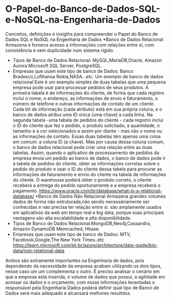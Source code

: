 # O-Papel-do-Banco-de-Dados-SQL-e-NoSQL-na-Engenharia-de-Dados
Conceitos, definições e insigths para compreender o Papel do Banco de Dados SQL e NoSQL na Engenharia de Dados
*Banco de Dados Relacional
Armazena e fornece acesso a informações com relações entre si, 
com consistência e sem duplicidade num sistema rígido. 
 - Tipos de Banco de Dados Relacional: MySQL,MariaDB,Oracle, Amazon Aurora
Microsoft SQL Server, PostgreSQL.
 - Empresas que usam este tipo de banco de Dados: Banco Bradesco,Lufthansa
Nokia,NASA...etc.
Um exemplo de banco de dados relacional
Este é um exemplo simples de duas tabelas que uma pequena empresa pode usar
para processar pedidos de seus produtos. A primeira tabela é de informações
do cliente, de forma que cada registro inclui o nome, o endereço, as 
informações de envio e faturamento, o número de telefone e outras 
informações de contato de um cliente. Cada bit de informação 
(cada atributo) está em sua própria coluna, e o banco de dados atribui uma
ID única (uma chave) a cada linha. Na segunda tabela -uma tabela de pedidos
do cliente - cada registro inclui o ID do cliente que fez o pedido, o 
produto solicitado, a quantidade, o tamanho e a cor selecionados e assim 
por diante - mas não o nome ou as informações de contato.
Essas duas tabelas têm apenas uma coisa em comum: a coluna ID (a chave). 
Mas por causa dessa coluna comum, o banco de dados relacional pode criar 
uma relação entre as duas tabelas. Assim, quando o aplicativo de 
processamento de pedidos da empresa envia um pedido ao banco de dados, 
o banco de dados pode ir à tabela de pedidos do cliente, obter as 
informações corretas sobre o pedido do produto e usar o ID do cliente 
dessa tabela para procurar as informações de faturamento e envio do 
cliente na tabela de informações do cliente. O warehouse poderá obter o 
produto correto, o cliente receberá a entrega do pedido oportunamente e 
a empresa receberá o pagamento.
https://www.oracle.com/br/database/what-is-a-relational-database/
*Banco de Dados Não Relacional
Armazena grandes volumes dados de forma não estruturada,não sendo 
necessáriamente ser conhecidas e não precisa ter relação entre si.
são amplamente usados em aplicativos da web em tempo real e big data, 
porque suas principais vantagens são alta escalabilidade e alta 
disponibilidade.
 - Tipos de Banco de Dados Relacional:MongoDB,Neo4j,Cassandra, Amazon DynamoDB
Memcached, Hbase.
 - Empresas que usam este tipo de banco de Dados: MTV, Facebook,Google,The New York Times..etc
https://learn.microsoft.com/pt-br/azure/architecture/data-guide/big-data/non-relational-data

Ambos são extramente importantes na Engenharia de dados, pois dependendo 
da necessidade da empresa acabam utilizando os dois tipos, nesse caso um
um complementa o outro. É preciso analisar o cenário em que a empresa está
inserida, o volume de dados que possui, a agilidade em acessar os dados
e o orçamento, com essas informações levantadas o responsável pela 
Engenharia Dados poderá definir qual tipo de Banco de Dados será mais
adequado e alcansará melhores resultdos.

